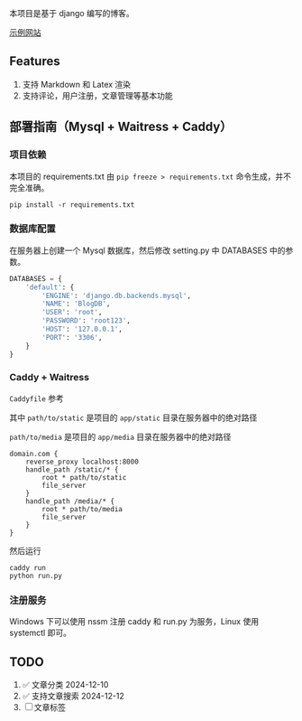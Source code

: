本项目是基于 django 编写的博客。

[示例网站](https://blog.asyncerror.top)

## Features

1. 支持 Markdown 和 Latex 渲染
2. 支持评论，用户注册，文章管理等基本功能

## 部署指南（Mysql + Waitress + Caddy）

### 项目依赖

本项目的 requirements.txt 由 `pip freeze > requirements.txt` 命令生成，并不完全准确。

```
pip install -r requirements.txt
```

### 数据库配置

在服务器上创建一个 Mysql 数据库，然后修改 setting.py 中 DATABASES 中的参数。

```python
DATABASES = {
    'default': {
        'ENGINE': 'django.db.backends.mysql',
        'NAME': 'BlogDB',
        'USER': 'root',
        'PASSWORD': 'root123',
        'HOST': '127.0.0.1',
        'PORT': '3306',
    }
}
```


### Caddy + Waitress

`Caddyfile` 参考

其中 `path/to/static` 是项目的 `app/static` 目录在服务器中的绝对路径

`path/to/media` 是项目的 `app/media` 目录在服务器中的绝对路径

```
domain.com {
    reverse_proxy localhost:8000
    handle_path /static/* {
        root * path/to/static
        file_server
    }
    handle_path /media/* {
        root * path/to/media
        file_server
    }
}
```

然后运行 
```
caddy run
python run.py
```

### 注册服务

Windows 下可以使用 nssm 注册 caddy 和 run.py 为服务，Linux 使用 systemctl 即可。

## TODO

1. &#x2705; 文章分类 2024-12-10
2. &#x2705; 支持文章搜索 2024-12-12
3. &#9744; 文章标签